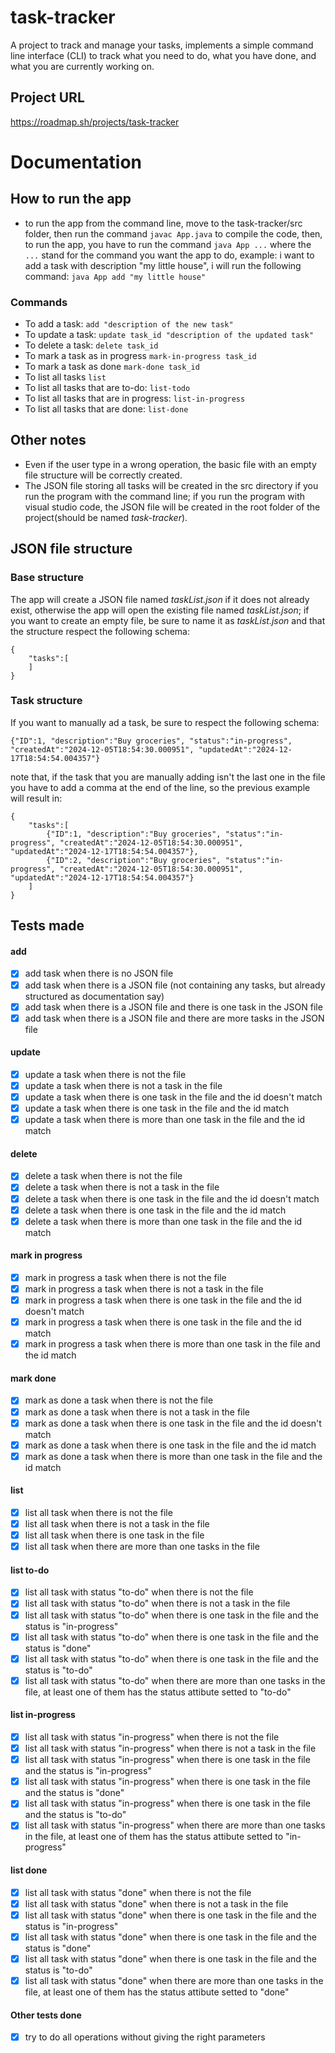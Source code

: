 # task-tracker
A project to track and manage your tasks, implements a simple command line interface (CLI) to track what you need to do, what you have done, and what you are currently working on.

## Project URL
https://roadmap.sh/projects/task-tracker

# Documentation

## How to run the app
- to run the app from the command line, move to the task-tracker/src folder, then run the command `javac App.java` to compile the code, then, to run the app, you have to run the command `java App ...` where the `...` stand for the command you want the app to do, example: i want to add a task with description "my little house", i will run the following command: `java App add "my little house"`
### Commands
- To add a task: `add "description of the new task"`
- To update a task: `update task_id "description of the updated task"`
- To delete a task: `delete task_id`
- To mark a task as in progress `mark-in-progress task_id`
- To mark a task as done `mark-done task_id`
- To list all tasks `list`
- To list all tasks that are to-do: `list-todo`
- To list all tasks that are in progress: `list-in-progress`
- To list all tasks that are done: `list-done`
## Other notes
- Even if the user type in a wrong operation, the basic file with an empty file structure will be correctly created.
- The JSON file storing all tasks will be created in the src directory if you run the program with the command line; if you run the program with visual studio code, the JSON file will be created in the root folder of the project(should be named *task-tracker*).

## JSON file structure
### Base structure
The app will create a JSON file named *taskList.json* if it does not already exist, otherwise the app will open the existing file named *taskList.json*; if you want to create an empty file, be sure to name it as *taskList.json* and that the structure respect the following schema:
```
{
    "tasks":[
    ]
}
```
### Task structure
If you want to manually ad a task, be sure to respect the following schema:
```
{"ID":1, "description":"Buy groceries", "status":"in-progress", "createdAt":"2024-12-05T18:54:30.000951", "updatedAt":"2024-12-17T18:54:54.004357"}
```
note that, if the task that you are manually adding isn't the last one in the file you have to add a comma at the end of the line, so the previous example will result in:
```
{
    "tasks":[
        {"ID":1, "description":"Buy groceries", "status":"in-progress", "createdAt":"2024-12-05T18:54:30.000951", "updatedAt":"2024-12-17T18:54:54.004357"},
        {"ID":2, "description":"Buy groceries", "status":"in-progress", "createdAt":"2024-12-05T18:54:30.000951", "updatedAt":"2024-12-17T18:54:54.004357"}
    ]
}
```
## Tests made
#### add
- [x] add task when there is no JSON file
- [x] add task when there is a JSON file (not containing any tasks, but already structured as documentation say)
- [x] add task when there is a JSON file and there is one task in the JSON file
- [x] add task when there is a JSON file and there are more tasks in the JSON file
#### update
- [x] update a task when there is not the file
- [x] update a task when there is not a task in the file
- [x] update a task when there is one task in the file and the id doesn't match
- [x] update a task when there is one task in the file and the id match
- [x] update a task when there is more than one task in the file and the id match
#### delete
- [x] delete a task when there is not the file
- [x] delete a task when there is not a task in the file
- [x] delete a task when there is one task in the file and the id doesn't match
- [x] delete a task when there is one task in the file and the id match
- [x] delete a task when there is more than one task in the file and the id match
#### mark in progress
- [x] mark in progress a task when there is not the file
- [x] mark in progress a task when there is not a task in the file
- [x] mark in progress a task when there is one task in the file and the id doesn't match
- [x] mark in progress a task when there is one task in the file and the id match
- [x] mark in progress a task when there is more than one task in the file and the id match
#### mark done
- [x] mark as done a task when there is not the file
- [x] mark as done a task when there is not a task in the file
- [x] mark as done a task when there is one task in the file and the id doesn't match
- [x] mark as done a task when there is one task in the file and the id match
- [x] mark as done a task when there is more than one task in the file and the id match
#### list
- [x] list all task when there is not the file
- [x] list all task when there is not a task in the file
- [x] list all task when there is one task in the file
- [x] list all task when there are more than one tasks in the file
#### list to-do
- [x] list all task with status "to-do" when there is not the file
- [x] list all task with status "to-do" when there is not a task in the file
- [x] list all task with status "to-do" when there is one task in the file and the status is "in-progress"
- [x] list all task with status "to-do" when there is one task in the file and the status is "done"
- [x] list all task with status "to-do" when there is one task in the file and the status is "to-do"
- [x] list all task with status "to-do" when there are more than one tasks in the file, at least one of them has the status attibute setted to "to-do"
#### list in-progress
- [x] list all task with status "in-progress" when there is not the file
- [x] list all task with status "in-progress" when there is not a task in the file
- [x] list all task with status "in-progress" when there is one task in the file and the status is "in-progress"
- [x] list all task with status "in-progress" when there is one task in the file and the status is "done"
- [x] list all task with status "in-progress" when there is one task in the file and the status is "to-do"
- [x] list all task with status "in-progress" when there are more than one tasks in the file, at least one of them has the status attibute setted to "in-progress"
#### list done
- [x] list all task with status "done" when there is not the file
- [x] list all task with status "done" when there is not a task in the file
- [x] list all task with status "done" when there is one task in the file and the status is "in-progress"
- [x] list all task with status "done" when there is one task in the file and the status is "done"
- [x] list all task with status "done" when there is one task in the file and the status is "to-do"
- [x] list all task with status "done" when there are more than one tasks in the file, at least one of them has the status attibute setted to "done"
#### Other tests done
- [x] try to do all operations without giving the right parameters
